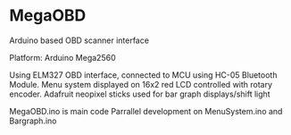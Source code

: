 # MegaOBD
Arduino based OBD scanner interface

Platform: Arduino Mega2560

Using ELM327 OBD interface, connected to MCU using HC-05 Bluetooth Module.
Menu system displayed on 16x2 red LCD controlled with rotary encoder.
Adafruit neopixel sticks used for bar graph displays/shift light


MegaOBD.ino is main code
Parrallel development on MenuSystem.ino and Bargraph.ino

